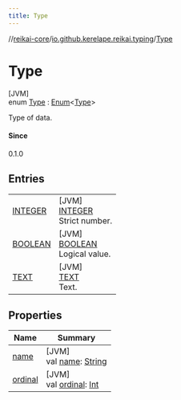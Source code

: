 ```yaml
---
title: Type
---
```

//[reikai-core](../../../index.html)/[io.github.kerelape.reikai.typing](../index.html)/[Type](index.html)



# Type



[JVM]\
enum [Type](index.html) : [Enum](https://kotlinlang.org/api/latest/jvm/stdlib/kotlin/-enum/index.html)&lt;[Type](index.html)&gt; 

Type of data.



#### Since



0.1.0



## Entries


| | |
|---|---|
| [INTEGER](-i-n-t-e-g-e-r/index.html) | [JVM]<br>[INTEGER](-i-n-t-e-g-e-r/index.html)<br>Strict number. |
| [BOOLEAN](-b-o-o-l-e-a-n/index.html) | [JVM]<br>[BOOLEAN](-b-o-o-l-e-a-n/index.html)<br>Logical value. |
| [TEXT](-t-e-x-t/index.html) | [JVM]<br>[TEXT](-t-e-x-t/index.html)<br>Text. |


## Properties


| Name | Summary |
|---|---|
| [name](-t-e-x-t/index.html#-372974862%2FProperties%2F417447919) | [JVM]<br>val [name](-t-e-x-t/index.html#-372974862%2FProperties%2F417447919): [String](https://kotlinlang.org/api/latest/jvm/stdlib/kotlin/-string/index.html) |
| [ordinal](-t-e-x-t/index.html#-739389684%2FProperties%2F417447919) | [JVM]<br>val [ordinal](-t-e-x-t/index.html#-739389684%2FProperties%2F417447919): [Int](https://kotlinlang.org/api/latest/jvm/stdlib/kotlin/-int/index.html) |

